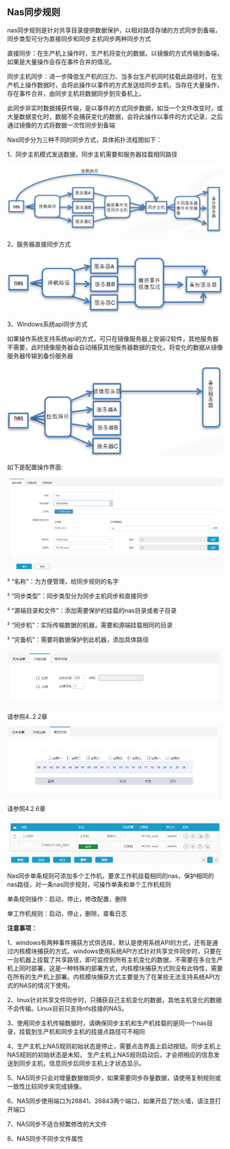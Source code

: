 ## Nas同步规则

nas同步规则是针对共享目录提供数据保护，以相对路径存储的方式同步到备端，同步类型可分为直接同步和同步主机同步两种同步方式

直接同步：在生产机上操作时，生产机将变化的数据，以镜像的方式传输到备端，如果是大量操作会存在事件合并的情况。

同步主机同步：进一步降低生产机的压力、当多台生产机同时挂载此路径时，在生产机上操作数据时，会将此操作以事件的方式发送给同步主机，当存在大量操作，存在事件合并，由同步主机将数据同步到灾备机上。

此同步非实时数据捕获传输，是以事件的方式同步数据，如当一个文件改变时，或大量数据变化时，数据不会捕获变化的数据，会将此操作以事件的方式记录，之后通过镜像的方式将数据一次性同步到备端

Nas同步分为三种不同的同步方式，具体拓扑流程图如下：

1、同步主机模式发送数据，同步主机需要和服务器挂载相同路径

![img](/assets/v6.2.20180717001.png)

2、服务器直接同步方式

![img](/assets/v6.2.20180717002.png)

3、Windows系统api同步方式

如果操作系统支持系统api的方式，可只在镜像服务器上安装i2软件，其他服务器不需要，此时镜像服务器会自动捕获其他服务器数据的变化，将变化的数据从镜像服务器传输到备份服务器

![img](/assets/v6.2.20180717003.png)

如下是配置操作界面:

![img](/assets/v6.2.20180717004.png) 

 

² “名称”：为方便管理，给同步规则的名字

² “同步类型”：同步类型分为同步主机同步和直接同步

² “源端目录和文件”：添加需要保护的挂载的nas目录或者子目录

² “同步机”：实际传输数据的机器，需要和源端挂载相同的目录

² “灾备机”：需要将数据保护到此机器，添加具体路径

![img](/assets/v6.2.20180717005.png) 


请参照4..2.2章

![img](/assets/v6.2.20180717006.png) 


请参照4.2.6章

![img](/assets/v6.2.20180717007.png) 


Nas同步单条规则可添加多个工作机，要求工作机挂载相同的nas，保护相同的nas路径，对一条nas同步规则，可操作单条和单个工作机规则

单条规则操作：启动，停止，修改配置，删除

单工作机规则：启动，停止，删除，查看日志



**注意事项：**

1、windows有两种事件捕获方式供选择，默认是使用系统API的方式，还有是通过内核模块捕获的方式。windows使用系统API方式针对共享文件同步时，只要在一台机器上挂载了共享路径，即可监控到所有主机变化的数据，不需要在多台生产机上同时部署，这是一种特殊的部署方式，内核模块捕获方式则没有此特性，需要在所有的生产机上部署。内核模块捕获方式主要是为了在某些无法支持系统API方式的NAS的情况下使用。

2、linux针对共享文件同步时，只捕获自己主机变化的数据，其他主机变化的数据不会传输。Linux目前只支持nfs挂接的NAS。

3、使用同步主机传输数据时，请确保同步主机和生产机挂载的是同一个nas目录，挂载到生产机和同步主机的挂接点路径可不相同

4、生产主机上NAS规则初始状态是停止，需要点击界面上启动按钮。同步主机上NAS规则的初始状态是未知， 生产主机上NAS规则启动后，才会把相应的信息发送到同步主机，信息同步后同步主机上才状态显示。

5、NAS同步只会对增量数据做同步，如果需要同步存量数据，请使用复制规则或一致性比较同步来完成镜像。

6、NAS同步使用端口为26841、26843两个端口，如果开启了防火墙，请注意打开端口

7、NAS同步不适合频繁修改的大文件

8、NAS同步不同步文件属性

